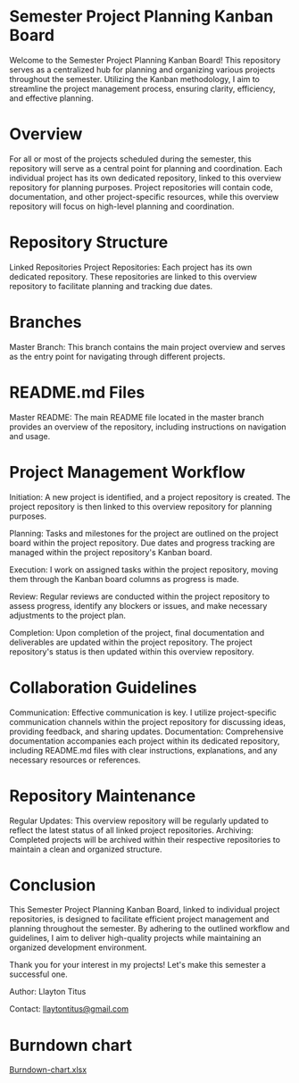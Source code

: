 # Semester Project Planning Kanban Board
Welcome to the Semester Project Planning Kanban Board! This repository serves as a centralized hub for planning and organizing various projects throughout the semester. Utilizing the Kanban methodology, I aim to streamline the project management process, ensuring clarity, efficiency, and effective planning.

# Overview
For all or most of the projects scheduled during the semester, this repository will serve as a central point for planning and coordination. Each individual project has its own dedicated repository, linked to this overview repository for planning purposes. Project repositories will contain code, documentation, and other project-specific resources, while this overview repository will focus on high-level planning and coordination.

# Repository Structure
Linked Repositories
Project Repositories: Each project has its own dedicated repository. These repositories are linked to this overview repository to facilitate planning and tracking due dates.
# Branches
Master Branch: This branch contains the main project overview and serves as the entry point for navigating through different projects.
# README.md Files
Master README: The main README file located in the master branch provides an overview of the repository, including instructions on navigation and usage.
# Project Management Workflow
Initiation: A new project is identified, and a project repository is created. The project repository is then linked to this overview repository for planning purposes.

Planning: Tasks and milestones for the project are outlined on the project board within the project repository. Due dates and progress tracking are managed within the project repository's Kanban board.

Execution: I work on assigned tasks within the project repository, moving them through the Kanban board columns as progress is made.

Review: Regular reviews are conducted within the project repository to assess progress, identify any blockers or issues, and make necessary adjustments to the project plan.

Completion: Upon completion of the project, final documentation and deliverables are updated within the project repository. The project repository's status is then updated within this overview repository.
# Collaboration Guidelines
Communication: Effective communication is key. I utilize project-specific communication channels within the project repository for discussing ideas, providing feedback, and sharing updates.
Documentation: Comprehensive documentation accompanies each project within its dedicated repository, including README.md files with clear instructions, explanations, and any necessary resources or references.
# Repository Maintenance
Regular Updates: This overview repository will be regularly updated to reflect the latest status of all linked project repositories.
Archiving: Completed projects will be archived within their respective repositories to maintain a clean and organized structure.
# Conclusion
This Semester Project Planning Kanban Board, linked to individual project repositories, is designed to facilitate efficient project management and planning throughout the semester. By adhering to the outlined workflow and guidelines, I aim to deliver high-quality projects while maintaining an organized development environment.

Thank you for your interest in my projects! Let's make this semester a successful one.

Author: Llayton Titus

Contact: llaytontitus@gmail.com

# Burndown chart
[Burndown-chart.xlsx](https://github.com/CloaXy/CMPG323_Overview-34416579/files/12311962/Burndown-chart.xlsx)

